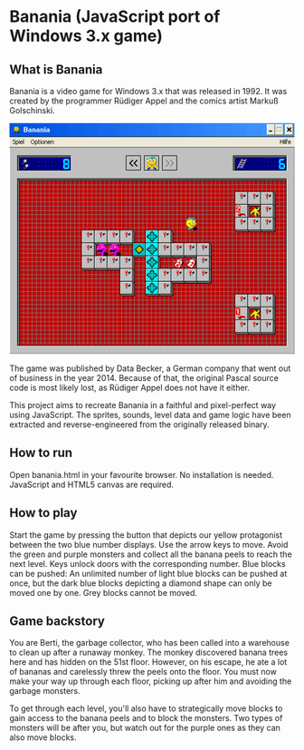 # Banania (JavaScript port of Windows 3.x game)

## What is Banania

Banania is a video game for Windows 3.x that was released in 1992. It was created by the programmer Rüdiger Appel and the comics artist Markuß Golschinski.

![Banania running on Windows 95](/banania_win95.png)

The game was published by Data Becker, a German company that went out of business in the year 2014. Because of that, the original Pascal source code is most likely lost, as Rüdiger Appel does not have it either.

This project aims to recreate Banania in a faithful and pixel-perfect way using JavaScript. The sprites, sounds, level data and game logic have been extracted and reverse-engineered from the originally released binary.

## How to run

Open banania.html in your favourite browser. No installation is needed. JavaScript and HTML5 canvas are required.

## How to play

Start the game by pressing the button that depicts our yellow protagonist between the two blue number displays. Use the arrow keys to move. Avoid the green and purple monsters and collect all the banana peels to reach the next level. Keys unlock doors with the corresponding number. Blue blocks can be pushed: An unlimited number of light blue blocks can be pushed at once, but the dark blue blocks depicting a diamond shape can only be moved one by one. Grey blocks cannot be moved.

## Game backstory

You are Berti, the garbage collector, who has been called into a warehouse to clean up after a runaway monkey. The monkey discovered banana trees here and has hidden on the 51st floor. However, on his escape, he ate a lot of bananas and carelessly threw the peels onto the floor. You must now make your way up through each floor, picking up after him and avoiding the garbage monsters.

To get through each level, you'll also have to strategically move blocks to gain access to the banana peels and to block the monsters. Two types of monsters will be after you, but watch out for the purple ones as they can also move blocks.